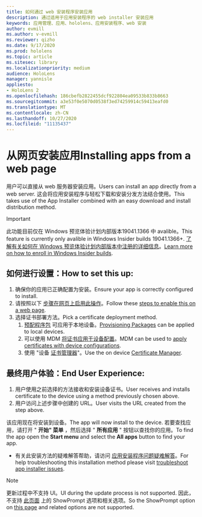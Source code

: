 ```yaml
---
title: 如何通过 web 安装程序安装应用
description: 通过适用于应用安装程序的 web installer 安装应用
keywords: 应用管理、应用、hololens、应用安装程序、web 安装
author: evmill
ms.author: v-evmill
ms.reviewer: qizho
ms.date: 9/17/2020
ms.prod: hololens
ms.topic: article
ms.sitesec: library
ms.localizationpriority: medium
audience: HoloLens
manager: yannisle
appliesto:
- HoloLens 2
ms.openlocfilehash: 186cbefb2822455dcf922804ea09533b833b8663
ms.sourcegitcommit: a3e53f0e5070d0538f3ed74259914c59413eafd0
ms.translationtype: MT
ms.contentlocale: zh-CN
ms.lasthandoff: 10/27/2020
ms.locfileid: "11135437"
---
```

# <span data-ttu-id="799c6-104">从网页安装应用</span><span class="sxs-lookup"><span data-stu-id="799c6-104">Installing apps from a web page</span></span>

<span data-ttu-id="799c6-105">用户可以直接从 web 服务器安装应用。</span><span class="sxs-lookup"><span data-stu-id="799c6-105">Users can install an app directly from a web server.</span></span> <span data-ttu-id="799c6-106">这会将应用安装程序与轻松下载和安装分发方法结合使用。</span><span class="sxs-lookup"><span data-stu-id="799c6-106">This takes use of the App Installer combined with an easy download and install distribution method.</span></span> 

> [!IMPORTANT]
> <span data-ttu-id="799c6-107">此功能目前仅在 Windows 预览体验计划内部版本19041.1366 中 avalible。</span><span class="sxs-lookup"><span data-stu-id="799c6-107">This feature is currently only avalible in Windows Insider builds 19041.1366+.</span></span> <span data-ttu-id="799c6-108">[了解有关如何在 Windows 预览体验计划内部版本中注册的详细信息](hololens-insider.md)。</span><span class="sxs-lookup"><span data-stu-id="799c6-108">[Learn more on how to enroll in Windows Insider builds](hololens-insider.md).</span></span>

## <span data-ttu-id="799c6-109">如何进行设置：</span><span class="sxs-lookup"><span data-stu-id="799c6-109">How to set this up:</span></span>
1.  <span data-ttu-id="799c6-110">确保你的应用已正确配置为安装。</span><span class="sxs-lookup"><span data-stu-id="799c6-110">Ensure your app is correctly configured to install.</span></span>
1.  <span data-ttu-id="799c6-111">请按照以下 [步骤在网页上启用此操作](https://docs.microsoft.com/windows/msix/app-installer/installing-windows10-apps-web#how-to-enable-this-on-a-webpage)。</span><span class="sxs-lookup"><span data-stu-id="799c6-111">Follow these [steps to enable this on a web page](https://docs.microsoft.com/windows/msix/app-installer/installing-windows10-apps-web#how-to-enable-this-on-a-webpage).</span></span> 
1.  <span data-ttu-id="799c6-112">选择证书部署方法。</span><span class="sxs-lookup"><span data-stu-id="799c6-112">Pick a certificate deployment method.</span></span> 
    1.  <span data-ttu-id="799c6-113">[预配程序包](hololens-provisioning.md) 可应用于本地设备。</span><span class="sxs-lookup"><span data-stu-id="799c6-113">[Provisioning Packages](hololens-provisioning.md) can be applied to local devices.</span></span>
    1.  <span data-ttu-id="799c6-114">可以使用 MDM [将证书应用于设备配置](https://docs.microsoft.com/mem/intune/protect/certificates-configure)。</span><span class="sxs-lookup"><span data-stu-id="799c6-114">MDM can be used to [apply certificates with device configurations](https://docs.microsoft.com/mem/intune/protect/certificates-configure).</span></span>
    1.  <span data-ttu-id="799c6-115">使用 "设备 [证书管理器](hololens-insider.md#certificate-manager)"。</span><span class="sxs-lookup"><span data-stu-id="799c6-115">Use the on device [Certificate Manager](hololens-insider.md#certificate-manager).</span></span> 

## <span data-ttu-id="799c6-116">最终用户体验：</span><span class="sxs-lookup"><span data-stu-id="799c6-116">End User Experience:</span></span>
1.  <span data-ttu-id="799c6-117">用户使用之前选择的方法接收和安装设备证书。</span><span class="sxs-lookup"><span data-stu-id="799c6-117">User receives and installs certificate to the device using a method previously chosen above.</span></span> 
1.  <span data-ttu-id="799c6-118">用户访问上述步骤中创建的 URL。</span><span class="sxs-lookup"><span data-stu-id="799c6-118">User visits the URL created from the step above.</span></span>

<span data-ttu-id="799c6-119">该应用现在将安装到设备。</span><span class="sxs-lookup"><span data-stu-id="799c6-119">The app will now install to the device.</span></span> <span data-ttu-id="799c6-120">若要查找应用，请打开 " **开始" 菜单** ，然后选择 " **所有应用** " 按钮以查找你的应用。</span><span class="sxs-lookup"><span data-stu-id="799c6-120">To find the app open the **Start menu** and select the **All apps** button to find your app.</span></span> 

-   <span data-ttu-id="799c6-121">有关此安装方法的疑难解答帮助，请访问 [应用安装程序问题疑难解答](https://docs.microsoft.com/windows/msix/app-installer/troubleshoot-appinstaller-issues)。</span><span class="sxs-lookup"><span data-stu-id="799c6-121">For help troubleshooting this installation method please visit [troubleshoot app installer issues](https://docs.microsoft.com/windows/msix/app-installer/troubleshoot-appinstaller-issues).</span></span> 

> [!NOTE]
> <span data-ttu-id="799c6-122">更新过程中不支持 UI。</span><span class="sxs-lookup"><span data-stu-id="799c6-122">UI during the update process is not supported.</span></span> <span data-ttu-id="799c6-123">因此，不支持 [此页面](https://docs.microsoft.com/windows/msix/app-installer/update-settings) 上的 ShowPrompt 选项和相关选项。</span><span class="sxs-lookup"><span data-stu-id="799c6-123">So the ShowPrompt option on [this page](https://docs.microsoft.com/windows/msix/app-installer/update-settings) and related options are not supported.</span></span>
